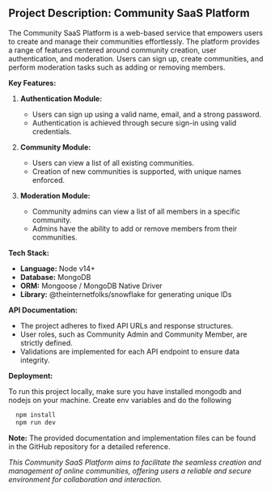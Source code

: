 ## **Project Description: Community SaaS Platform**

The Community SaaS Platform is a web-based service that empowers users to create and manage their communities effortlessly. The platform provides a range of features centered around community creation, user authentication, and moderation. Users can sign up, create communities, and perform moderation tasks such as adding or removing members.

**Key Features:**

1. **Authentication Module:**
   - Users can sign up using a valid name, email, and a strong password.
   - Authentication is achieved through secure sign-in using valid credentials.

2. **Community Module:**
   - Users can view a list of all existing communities.
   - Creation of new communities is supported, with unique names enforced.

3. **Moderation Module:**
   - Community admins can view a list of all members in a specific community.
   - Admins have the ability to add or remove members from their communities.

**Tech Stack:**

- **Language:** Node v14+
- **Database:** MongoDB
- **ORM:** Mongoose / MongoDB Native Driver
- **Library:** @theinternetfolks/snowflake for generating unique IDs

**API Documentation:**
- The project adheres to fixed API URLs and response structures.
- User roles, such as Community Admin and Community Member, are strictly defined.
- Validations are implemented for each API endpoint to ensure data integrity.

**Deployment:**

To run this project locally, make sure you have installed mongodb and nodejs on your machine. Create env variables and do the following

```bash
  npm install
  npm run dev
```

**Note:** The provided documentation and implementation files can be found in the GitHub repository for a detailed reference.

*This Community SaaS Platform aims to facilitate the seamless creation and management of online communities, offering users a reliable and secure environment for collaboration and interaction.*
